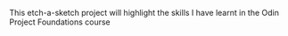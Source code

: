This etch-a-sketch project will highlight the skills
I have learnt in the Odin Project Foundations course